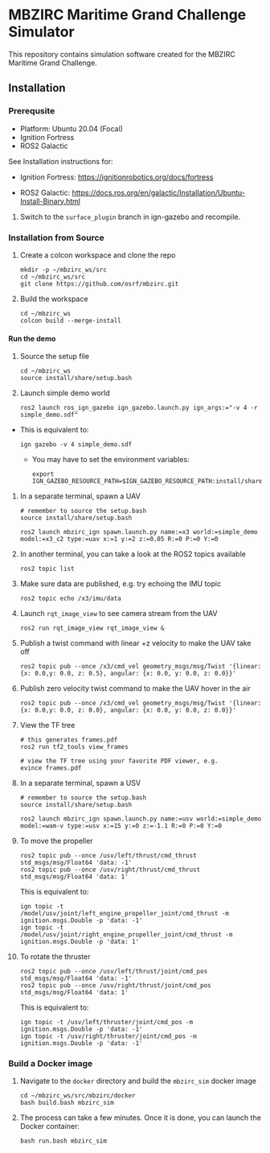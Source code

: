 # MBZIRC Maritime Grand Challenge Simulator

This repository contains simulation software created for the
MBZIRC Maritime Grand Challenge.

## Installation

### Prerequsite

* Platform: Ubuntu 20.04 (Focal)
* Ignition Fortress
* ROS2 Galactic

See Installation instructions for:

* Ignition Fortress: https://ignitionrobotics.org/docs/fortress

* ROS2 Galactic:  https://docs.ros.org/en/galactic/Installation/Ubuntu-Install-Binary.html


1. Switch to the `surface_plugin` branch in ign-gazebo and recompile.


### Installation from Source

1. Create a colcon workspace and clone the repo

    ```
    mkdir -p ~/mbzirc_ws/src
    cd ~/mbzirc_ws/src
    git clone https://github.com/osrf/mbzirc.git
    ```

1. Build the workspace

    ```
    cd ~/mbzirc_ws
    colcon build --merge-install
    ```

#### Run the demo

1. Source the setup file

    ```
    cd ~/mbzirc_ws
    source install/share/setup.bash
    ```

1. Launch simple demo world

    ```
    ros2 launch ros_ign_gazebo ign_gazebo.launch.py ign_args:="-v 4 -r simple_demo.sdf"
    ```

  * This is equivalent to:

    ```
    ign gazebo -v 4 simple_demo.sdf
    ```

    * You may have to set the environment variables:

      ```
      export IGN_GAZEBO_RESOURCE_PATH=$IGN_GAZEBO_RESOURCE_PATH:install/share/mbzirc_ign/models:install/share/mbzirc_ign/worlds
      ```

1. In a separate terminal, spawn a UAV

    ```
    # remember to source the setup.bash
    source install/share/setup.bash

    ros2 launch mbzirc_ign spawn.launch.py name:=x3 world:=simple_demo model:=x3_c2 type:=uav x:=1 y:=2 z:=0.05 R:=0 P:=0 Y:=0
    ```

1. In another terminal, you can take a look at the ROS2 topics available

    ```
    ros2 topic list
    ```

1. Make sure data are published, e.g. try echoing the IMU topic

    ```
    ros2 topic echo /x3/imu/data
    ```

1. Launch `rqt_image_view` to see camera stream from the UAV

    ```
    ros2 run rqt_image_view rqt_image_view &
    ```

1. Publish a twist command with linear +z velocity to make the UAV take off

    ```
    ros2 topic pub --once /x3/cmd_vel geometry_msgs/msg/Twist '{linear: {x: 0.0,y: 0.0, z: 0.5}, angular: {x: 0.0, y: 0.0, z: 0.0}}'
    ```

1. Publish zero velocity twist command to make the UAV hover in the air

    ```
    ros2 topic pub --once /x3/cmd_vel geometry_msgs/msg/Twist '{linear: {x: 0.0,y: 0.0, z: 0.0}, angular: {x: 0.0, y: 0.0, z: 0.0}}'
    ```

1. View the TF tree

    ```
    # this generates frames.pdf
    ros2 run tf2_tools view_frames

    # view the TF tree using your favorite PDF viewer, e.g.
    evince frames.pdf
    ```

1. In a separate terminal, spawn a USV

    ```
    # remember to source the setup.bash
    source install/share/setup.bash

    ros2 launch mbzirc_ign spawn.launch.py name:=usv world:=simple_demo model:=wam-v type:=usv x:=15 y:=0 z:=-1.1 R:=0 P:=0 Y:=0
    ```

1. To move the propeller
    ```
    ros2 topic pub --once /usv/left/thrust/cmd_thrust std_msgs/msg/Float64 'data: -1'
    ros2 topic pub --once /usv/right/thrust/cmd_thrust std_msgs/msg/Float64 'data: 1'
    ```

    This is equivalent to:

    ```
    ign topic -t /model/usv/joint/left_engine_propeller_joint/cmd_thrust -m ignition.msgs.Double -p 'data: -1'
    ign topic -t /model/usv/joint/right_engine_propeller_joint/cmd_thrust -m ignition.msgs.Double -p 'data: 1'
    ```

1. To rotate the thruster

    ```
    ros2 topic pub --once /usv/left/thrust/joint/cmd_pos std_msgs/msg/Float64 'data: -1'
    ros2 topic pub --once /usv/right/thrust/joint/cmd_pos std_msgs/msg/Float64 'data: 1'
    ```

    This is equivalent to:

    ```
    ign topic -t /usv/left/thruster/joint/cmd_pos -m ignition.msgs.Double -p 'data: -1'
    ign topic -t /usv/right/thruster/joint/cmd_pos -m ignition.msgs.Double -p 'data: -1'
    ```

### Build a Docker image

1. Navigate to the `docker` directory and build the `mbzirc_sim` docker image

    ```
    cd ~/mbzirc_ws/src/mbzirc/docker
    bash build.bash mbzirc_sim
    ```

1.  The process can take a few minutes. Once it is done, you can launch the
 Docker container:

    ```
    bash run.bash mbzirc_sim
    ```
